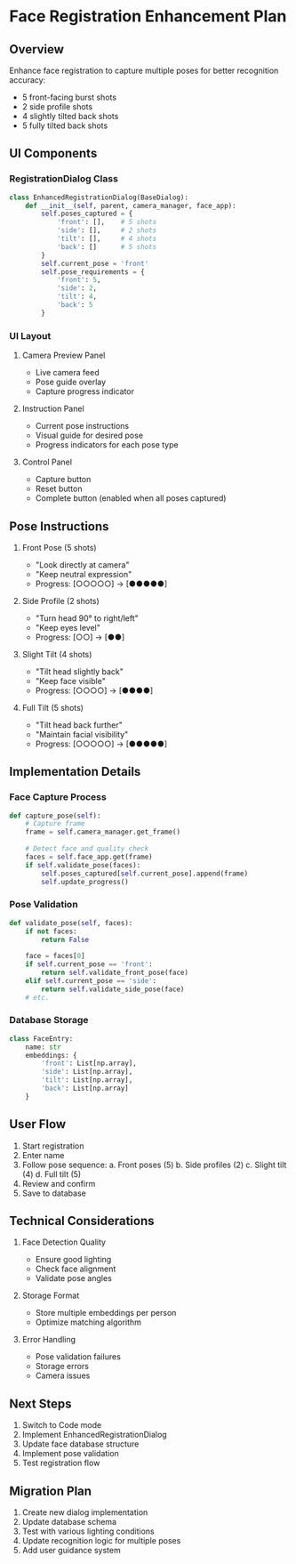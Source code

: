 # Face Registration Enhancement Plan

## Overview
Enhance face registration to capture multiple poses for better recognition accuracy:
- 5 front-facing burst shots
- 2 side profile shots
- 4 slightly tilted back shots
- 5 fully tilted back shots

## UI Components

### RegistrationDialog Class
```python
class EnhancedRegistrationDialog(BaseDialog):
    def __init__(self, parent, camera_manager, face_app):
        self.poses_captured = {
            'front': [],    # 5 shots
            'side': [],     # 2 shots
            'tilt': [],     # 4 shots
            'back': []      # 5 shots
        }
        self.current_pose = 'front'
        self.pose_requirements = {
            'front': 5,
            'side': 2,
            'tilt': 4,
            'back': 5
        }
```

### UI Layout
1. Camera Preview Panel
   - Live camera feed
   - Pose guide overlay
   - Capture progress indicator

2. Instruction Panel
   - Current pose instructions
   - Visual guide for desired pose
   - Progress indicators for each pose type

3. Control Panel
   - Capture button
   - Reset button
   - Complete button (enabled when all poses captured)

## Pose Instructions
1. Front Pose (5 shots)
   - "Look directly at camera"
   - "Keep neutral expression"
   - Progress: [○○○○○] → [●●●●●]

2. Side Profile (2 shots)
   - "Turn head 90° to right/left"
   - "Keep eyes level"
   - Progress: [○○] → [●●]

3. Slight Tilt (4 shots)
   - "Tilt head slightly back"
   - "Keep face visible"
   - Progress: [○○○○] → [●●●●]

4. Full Tilt (5 shots)
   - "Tilt head back further"
   - "Maintain facial visibility"
   - Progress: [○○○○○] → [●●●●●]

## Implementation Details

### Face Capture Process
```python
def capture_pose(self):
    # Capture frame
    frame = self.camera_manager.get_frame()
    
    # Detect face and quality check
    faces = self.face_app.get(frame)
    if self.validate_pose(faces):
        self.poses_captured[self.current_pose].append(frame)
        self.update_progress()
```

### Pose Validation
```python
def validate_pose(self, faces):
    if not faces:
        return False
        
    face = faces[0]
    if self.current_pose == 'front':
        return self.validate_front_pose(face)
    elif self.current_pose == 'side':
        return self.validate_side_pose(face)
    # etc.
```

### Database Storage
```python
class FaceEntry:
    name: str
    embeddings: {
        'front': List[np.array],
        'side': List[np.array],
        'tilt': List[np.array],
        'back': List[np.array]
    }
```

## User Flow
1. Start registration
2. Enter name
3. Follow pose sequence:
   a. Front poses (5)
   b. Side profiles (2)
   c. Slight tilt (4)
   d. Full tilt (5)
4. Review and confirm
5. Save to database

## Technical Considerations
1. Face Detection Quality
   - Ensure good lighting
   - Check face alignment
   - Validate pose angles

2. Storage Format
   - Store multiple embeddings per person
   - Optimize matching algorithm

3. Error Handling
   - Pose validation failures
   - Storage errors
   - Camera issues

## Next Steps
1. Switch to Code mode
2. Implement EnhancedRegistrationDialog
3. Update face database structure
4. Implement pose validation
5. Test registration flow

## Migration Plan
1. Create new dialog implementation
2. Update database schema
3. Test with various lighting conditions
4. Update recognition logic for multiple poses
5. Add user guidance system